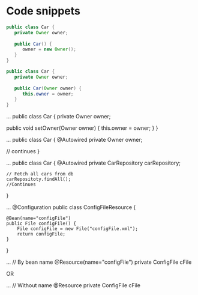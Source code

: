 # Code snippets

```java
public class Car {
   private Owner owner;
   
   public Car() {
      owner = new Owner();
   }
}
```

```java
public class Car {
   private Owner owner;
   
   public Car(Owner owner) {
      this.owner = owner;
   }
}
```

...
public class Car {
   private Owner owner;
   
   public void setOwner(Owner owner) {
      this.owner = owner;
   }
}

...
public class Car {
   @Autowired
   private Owner owner;
   
   // continues
}

...
public class Car {
   @Autowired
   private CarRepository carRepository;
   
    // Fetch all cars from db
    carRepositoty.findAll();
    //Continues
}

...
@Configuration
public class ConfigFileResource {
 
    @Bean(name="configFile")
    public File configFile() {
        File configFile = new File("configFile.xml");
        return configFile;
    }
}

...
// By bean name
@Resource(name="configFile")
private ConfigFile cFile

OR

...
// Without name
@Resource
private ConfigFile cFile
